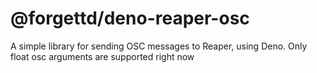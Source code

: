 # @forgettd/deno-reaper-osc

A simple library for sending OSC messages to Reaper, using Deno.
Only float osc arguments are supported right now